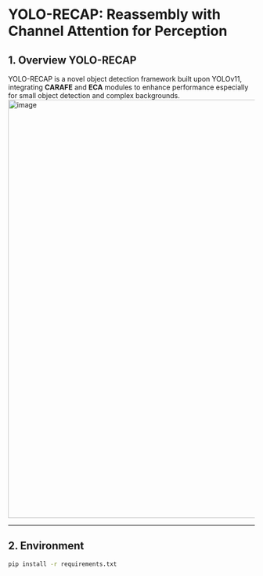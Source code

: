 # YOLO-RECAP: Reassembly with Channel Attention for Perception

## 1. Overview YOLO-RECAP
YOLO-RECAP is a novel object detection framework built upon YOLOv11, integrating **CARAFE** and **ECA** modules to enhance performance especially for small object detection and complex backgrounds.
<img width="2000" height="853" alt="image" src="https://github.com/user-attachments/assets/1a478946-8501-44ee-b647-0c5cca21cb77" />


---

## 2. Environment  
```bash
pip install -r requirements.txt
